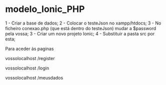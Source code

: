 # modelo_Ionic_PHP

1 - Criar a base de dados;
2 - Colocar o testeJson no xampp/htdocs;
3 - No ficheiro conexao.php (que está dentro do testeJson) mudar a $password pela vossa;
3 - Criar um novo projeto Ionic;
4 - Substituir a pasta src por esta;

Para aceder às paginas

vossolocalhost /register

vossolocalhost /login

vossolocalhost /meusdados
